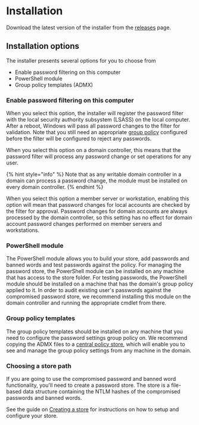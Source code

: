 # Installation

Download the latest version of the installer from the [releases](https://github.com/lithnet/ad-password-protection/releases) page.

## Installation options

The installer presents several options for you to choose from

* Enable password filtering on this computer
* PowerShell module
* Group policy templates (ADMX)

### Enable password filtering on this computer

When you select this option, the installer will register the password filter with the local security authority subsystem (LSASS) on the local computer. After a reboot, Windows will pass all password changes to the filter for validation. Note that you still need an appropriate [group policy](configure-group-policy.md) configured before the filter will be configured to reject any passwords.

When you select this option on a domain controller, this means that the password filter will process any password change or set operations for any user.

{% hint style="info" %}
Note that as any writable domain controller in a domain can process a password change, the module must be installed on every domain controller.
{% endhint %}

When you select this option a member server or workstation, enabling this option will mean that password changes for local accounts are checked by the filter for approval. Password changes for domain accounts are always processed by the domain controller, so this setting has no effect for domain account password changes performed on member servers and workstations.

### PowerShell module

The PowerShell module allows you to build your store, add passwords and banned words and test passwords against the policy. For managing the password store, the PowerShell module can be installed on any machine that has access to the store folder. For testing passwords, the PowerShell module should be installed on a machine that has the domain's group policy applied to it. In order to audit existing user's passwords against the compromised password store, we recommend installing this module on the domain controller and running the appropriate cmdlet from there.

### Group policy templates

The group policy templates should be installed on any machine that you need to configure the password settings group policy on. We recommend copying the ADMX files to a [central policy store](https://support.microsoft.com/en-au/help/3087759/how-to-create-and-manage-the-central-store-for-group-policy-administra), which will enable you to see and manage the group policy settings from any machine in the domain.

### Choosing a store path

If you are going to use the compromised password and banned word functionality, you'll need to create a password store. The store is a file-based data structure containing the NTLM hashes of the compromised passwords and banned words.

See the guide on [Creating a store](create-a-new-store.md) for instructions on how to setup and configure your store.